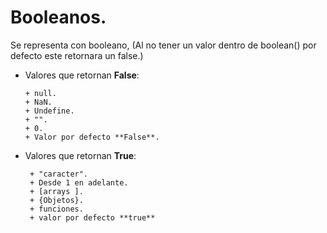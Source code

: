 # Booleanos.

Se representa con booleano, (Al no tener un valor dentro de boolean() por defecto este retornara un false.)

* Valores que retornan **False**:
    
      + null.
      + NaN.
      + Undefine.
      + "".
      + 0.
      + Valor por defecto **False**.

* Valores que retornan **True**:
      
       + "caracter".
       + Desde 1 en adelante.
       + [arrays ].
       + {Objetos}.
       + funciones.
       + valor por defecto **true**
